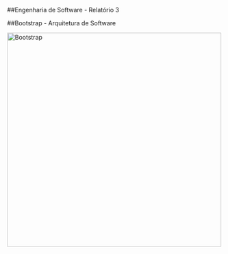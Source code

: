 ##Engenharia de Software - Relatório 3

##Bootstrap - Arquitetura de Software

<img src="res/logo.png" width="500 px" alt="Bootstrap"/>
